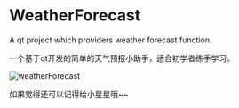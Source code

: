 # WeatherForecast
A qt project which providers weather forecast function.

一个基于qt开发的简单的天气预报小助手，适合初学者练手学习。


![weatherForecast](https://github.com/yishuinanfeng/WeatherForecast/assets/9637278/dc477e8a-88b6-4420-87e1-41ba2b75a2bd)

如果觉得还可以记得给小星星哦~~

